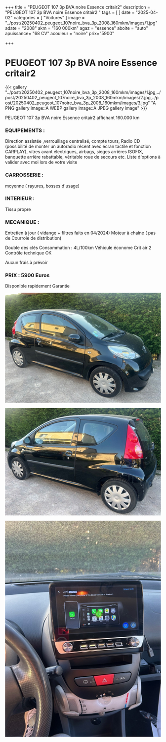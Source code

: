 +++
title = "PEUGEOT 107 3p BVA noire Essence critair2"
description = "PEUGEOT 107 3p BVA noire Essence critair2 "
tags = [
]
date = "2025-04-02"
categories = [
    "Voitures"
]
image = "../post/20250402_peugeot_107noire_bva_3p_2008_160mkm/images/1.jpg"
adate = "2008"
akm = "160 000km"
agaz = "essence"
aboite = "auto"
apuissance= "68 CV"
acouleur = "noire"
prix="5900"

+++

# PEUGEOT 107 3p BVA noire Essence critair2

{{< gallery  "../post/20250402_peugeot_107noire_bva_3p_2008_160mkm/images/1.jpg,../post/20250402_peugeot_107noire_bva_3p_2008_160mkm/images/2.jpg,../post/20250402_peugeot_107noire_bva_3p_2008_160mkm/images/3.jpg" "A PNG gallery image::A WEBP gallery image::A JPEG gallery image" >}}
 


PEUGEOT 107 3p BVA noire Essence critair2 affichant 160.000 km 


### EQUIPEMENTS :
Direction assistée ,verrouillage centralisé, compte tours, Radio CD (possibilité de monter un autoradio récent avec écran tactile et fonction CARPLAY), vitres avant électriques, airbags, sièges arrières ISOFIX, banquette arrière rabattable, véritable roue de secours etc.
Liste d'options à valider avec moi lors de votre visite


### CARROSSERIE :
moyenne ( rayures, bosses d'usage)


### INTERIEUR :
Tissu propre

### MECANIQUE :
Entretien à jour ( vidange + filtres faits en 04/2024)
Moteur à chaîne ( pas de Courroie de distribution)

Double des clés
Consommation : 4L/100km
Véhicule économe
Crit air 2
Contrôle technique OK 

Aucun frais à prévoir


### PRIX : 5900 Euros

Disponible rapidement
Garantie

<!-- more -->


![](images/1.jpg)

![](images/2.jpg)

![](images/3.jpg)

